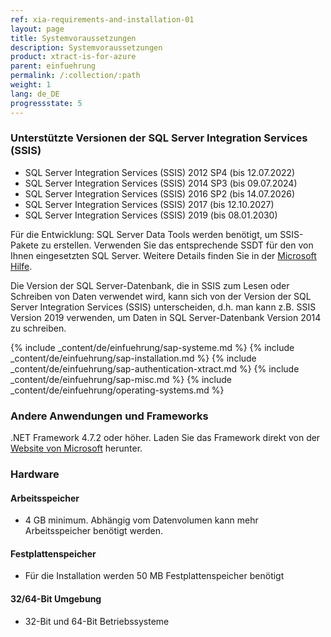 ```yaml
---
ref: xia-requirements-and-installation-01
layout: page
title: Systemvoraussetzungen
description: Systemvoraussetzungen
product: xtract-is-for-azure
parent: einfuehrung
permalink: /:collection/:path
weight: 1
lang: de_DE
progressstate: 5
---
```

### Unterstützte Versionen der SQL Server Integration Services (SSIS)
 	
- SQL Server Integration Services (SSIS) 2012 SP4 (bis 12.07.2022)
- SQL Server Integration Services (SSIS) 2014 SP3 (bis 09.07.2024)
- SQL Server Integration Services (SSIS) 2016 SP2 (bis 14.07.2026)
- SQL Server Integration Services (SSIS) 2017 (bis 12.10.2027)
- SQL Server Integration Services (SSIS) 2019 (bis 08.01.2030)

Für die Entwicklung: SQL Server Data Tools werden benötigt, um SSIS-Pakete zu erstellen. Verwenden Sie das entsprechende SSDT für den von Ihnen eingesetzten SQL Server. Weitere Details finden Sie in der [Microsoft Hilfe](https://docs.microsoft.com/en-us/sql/ssdt/download-sql-server-data-tools-ssdt?view=sql-server-ver15).

Die Version der SQL Server-Datenbank, die in SSIS zum Lesen oder Schreiben von Daten verwendet wird, kann sich von der Version der SQL Server Integration Services (SSIS) unterscheiden, d.h. man kann z.B. SSIS Version 2019 verwenden, um Daten in SQL Server-Datenbank Version 2014 zu schreiben.

{% include _content/de/einfuehrung/sap-systeme.md %} 
{% include _content/de/einfuehrung/sap-installation.md %} 
{% include _content/de/einfuehrung/sap-authentication-xtract.md %}
{% include _content/de/einfuehrung/sap-misc.md %}
{% include _content/de/einfuehrung/operating-systems.md %}

### Andere Anwendungen und Frameworks
 	
.NET Framework 4.7.2 oder höher. Laden Sie das Framework direkt von der [Website von Microsoft](https://support.microsoft.com/en-us/help/4054530/microsoft-net-framework-4-7-2-offline-installer-for-windows) herunter.

### Hardware

#### Arbeitsspeicher
 	
- 4 GB minimum. Abhängig vom Datenvolumen kann mehr Arbeitsspeicher benötigt werden.

#### Festplattenspeicher
 	
- Für die Installation werden 50 MB Festplattenspeicher benötigt

#### 32/64-Bit Umgebung
 	
- 32-Bit und 64-Bit Betriebssysteme

